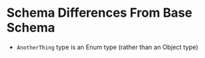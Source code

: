# Schema Differences From Base Schema

- `AnotherThing` type is an Enum type (rather than an Object type)
